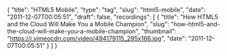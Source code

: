 {
  "title": "HTML5 Mobile",
  "type": "tag",
  "slug": "html5-mobile",
  "date": "2011-12-07T00:05:51",
  "draft": false,
  "recordings": [
    {
      "title": "How HTML5 and the Cloud Will Make You a Mobile Champion",
      "slug": "how-html5-and-the-cloud-will-make-you-a-mobile-champion",
      "thumbnail": "https://i.vimeocdn.com/video/494179115_295x166.jpg",
      "date": "2011-12-07T00:05:51"
    }
  ]
}